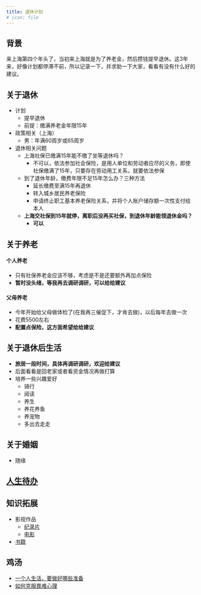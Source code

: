 ```yaml
---
title: 退休计划
# icon: file
---
```


## 背景

来上海第四个年头了，当初来上海就是为了养老金，然后攒钱提早退休。这3年来，好像计划都停滞不前，所以记录一下，并求助一下大家，看看有没有什么好的建议。

## 关于退休
- 计划
  - 提早退休
  - 前提：缴满养老金年限15年
- 政策相关（上海）
  - 男：年满60周岁或65周岁
- 退休相关问题
  - 上海社保已缴满15年能不缴了坐等退休吗？
    - 不可以，依法参加社会保险，是用人单位和劳动者应尽的义务，即使社保缴满了15年，只要存在劳动用工关系，就要依法参保
  - 到了退休年龄，缴费年限不足15年怎么办？三种方法
    - 延长缴费至满15年再退休
    - 转入城乡居民养老保险
    - 申请终止职工基本养老保险关系，并将个人账户储存额一次性支付给本人
  - **上海交社保到15年就停，离职后没再买社保，到退休年龄能领退休金吗？**
    - **可以**   

## 关于养老

#### 个人养老
- 只有社保养老金应该不够，考虑是不是还要额外再加点保险
- **暂时没头绪，等我再去调研调研，可以给给建议**

#### 父母养老
- 今年开始给父母做体检了(在我再三催促下，才肯去做)，以后每年去做一次
- 花费5500左右
- **配置点保险，这方面希望给给建议**

## 关于退休后生活

- **旅居一段时间，具体再调研调研，欢迎给建议**
- 后面看看是回老家或者看资金情况再做打算
- 培养一些兴趣爱好
  - 骑行
  - 阅读
  - 养生
  - 养花养鱼
  - 养宠物
  - 多出去走走

## 关于婚姻
- 随缘

## [人生待办](./todo.md)

## 知识拓展
  - 影视作品
    - [纪录片](./filmography.md#纪录片)
    - [电影](./filmography.md#电影)
  - [书籍](./books.md)

## 鸡汤 
- [一个人生活，要做好哪些准备](./chicken_soup.md#一个人生活要做好哪些准备)
- [如何克服畏难心理](./chicken_soup.md#如何克服畏难心理)

